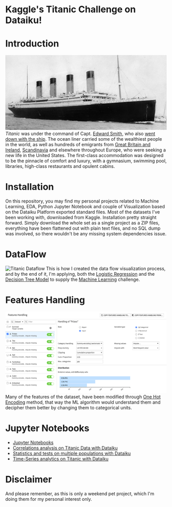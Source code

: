 # Kaggle's  Titanic Challenge on Dataiku!



# Introduction
![enter image description here](/images/titanic.jpg)
_Titanic_  was under the command of Capt.  [Edward Smith](https://en.wikipedia.org/wiki/Edward_Smith_(sea_captain) "Edward Smith (sea captain)"), who also  [went down with the ship](https://en.wikipedia.org/wiki/The_captain_goes_down_with_the_ship "The captain goes down with the ship"). The ocean liner carried some of the wealthiest people in the world, as well as hundreds of emigrants from  [Great Britain and Ireland](https://en.wikipedia.org/wiki/United_Kingdom_of_Great_Britain_and_Ireland "United Kingdom of Great Britain and Ireland"),  [Scandinavia](https://en.wikipedia.org/wiki/Scandinavia "Scandinavia")  and elsewhere throughout Europe, who were seeking a new life in the United States. The first-class accommodation was designed to be the pinnacle of comfort and luxury, with a gymnasium, swimming pool, libraries, high-class restaurants and opulent cabins. 

# Installation
On this repository, you may find my personal projects related to Machine Learning, EDA, Python Jupyter Notebook and couple of Visualization based on the Dataiku Platform exported standard files. Most of the datasets I've been working with, downloaded from Kaggle. Installation pretty straight forward. Simply download the whole set as a single project as a ZIP files, everything have been flattened out with plain text files, and no SQL dump was involved, so there wouldn't be any missing system dependencies issue.

# DataFlow
![Titanic Dataflow](/images/dataflow)
This is how I created the data flow visualization process, and by the end of it, I'm applying, both the [Logistic Regression](https://en.wikipedia.org/wiki/Logistic_regression#:~:text=Logistic%20regression%20is%20a%20statistical,a%20form%20of%20binary%20regression%29.) and the [Decision Tree Model](https://en.wikipedia.org/wiki/Decision_tree_learning) to supply the [Machine Learning](https://en.wikipedia.org/wiki/Machine_learning) challenge.

# Features Handling
![Titanic Features Handling](/images/features-handling.png)
Many of the features of the dataset, have been modified through [One Hot Encoding](https://hackernoon.com/what-is-one-hot-encoding-why-and-when-do-you-have-to-use-it-e3c6186d008f) method, that way the ML algorithm would understand them and decipher them better by changing them to categorical units.

# Jupyter Notebooks
- [Jupyter Notebooks](https://github.com/leonism/Dataiku-Titanic/tree/master/ipython_notebooks/.ipynb_checkpoints) 
- [Correlations analysis on Titanic Data with Dataiku](https://github.com/leonism/Dataiku-Titanic/blob/master/ipython_notebooks/.ipynb_checkpoints/Correlations%20analysis%20on%20Titanic_prepared%20%28admin%29-checkpoint.ipynb) 
- [Statistics and tests on multiple populations with Dataiku](https://github.com/leonism/Dataiku-Titanic/blob/master/ipython_notebooks/.ipynb_checkpoints/Statistics%20and%20tests%20on%20multiple%20populations%20on%20train-checkpoint.ipynb "Statistics and tests on multiple populations with Dataiku")
- [Time-Series analytics on Titanic with Dataiku](https://github.com/leonism/Dataiku-Titanic/blob/master/ipython_notebooks/.ipynb_checkpoints/Time-Series%20analytics%20on%20Titanic_prepared%20(admin)-checkpoint.ipynb "Time-Series analytics on Titanic_prepared (admin)-checkpoint.ipynb")


# Disclaimer
And please remember, as this is only a weekend pet project, which I'm doing them for my personal interest only.
